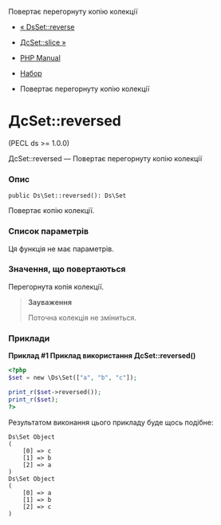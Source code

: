 Повертає перегорнуту копію колекції

-   [« DsSet::reverse](ds-set.reverse.html)
    
-   [ДсSet::slice »](ds-set.slice.html)
    
-   [PHP Manual](index.html)
    
-   [Набор](class.ds-set.html)
    
-   Повертає перегорнуту копію колекції
    

# ДсSet::reversed

(PECL ds >= 1.0.0)

ДсSet::reversed — Повертає перегорнуту копію колекції

### Опис

```methodsynopsis
public Ds\Set::reversed(): Ds\Set
```

Повертає копію колекції.

### Список параметрів

Ця функція не має параметрів.

### Значення, що повертаються

Перегорнута копія колекції.

> **Зауваження**
> 
> Поточна колекція не зміниться.

### Приклади

**Приклад #1 Приклад використання **ДсSet::reversed()****

```php
<?php
$set = new \Ds\Set(["a", "b", "c"]);

print_r($set->reversed());
print_r($set);
?>
```

Результатом виконання цього прикладу буде щось подібне:

```
Ds\Set Object
(
    [0] => c
    [1] => b
    [2] => a
)
Ds\Set Object
(
    [0] => a
    [1] => b
    [2] => c
)
```